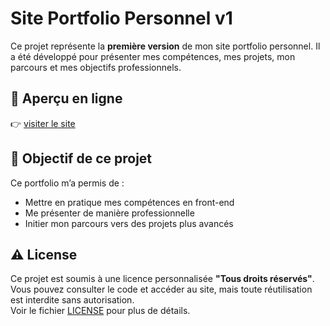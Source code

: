 # Site Portfolio Personnel v1

Ce projet représente la **première version** de mon site portfolio personnel. Il a été développé pour présenter mes compétences, mes projets, mon parcours et mes objectifs professionnels.

## 🔗 Aperçu en ligne

👉 [visiter le site](https://saiftriki.github.io/portfolio-v1/)


## 📌 Objectif de ce projet 

Ce portfolio m’a permis de :
- Mettre en pratique mes compétences en front-end
- Me présenter de manière professionnelle
- Initier mon parcours vers des projets plus avancés

## ⚠️ License

Ce projet est soumis à une licence personnalisée **"Tous droits réservés"**.  
Vous pouvez consulter le code et accéder au site, mais toute réutilisation est interdite sans autorisation.  
Voir le fichier [LICENSE](./LICENSE) pour plus de détails.
